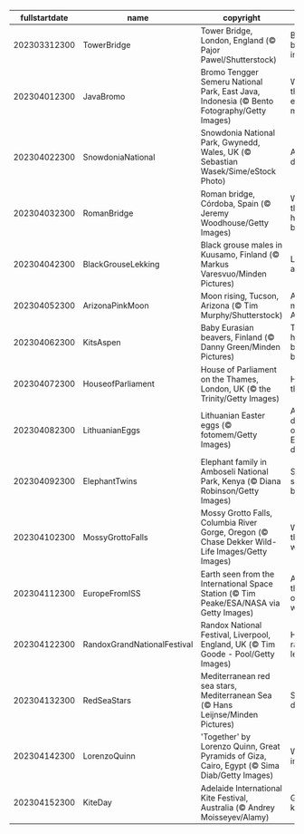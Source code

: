 |fullstartdate|name|copyright|title|image|
|--|--|--|--|--|
202303312300|TowerBridge|Tower Bridge, London, England (© Pajor Pawel/Shutterstock)|Beauty beyond imagination|![](/en-GB/2023/04/202303312300TowerBridge.jpg)|
202304012300|JavaBromo|Bromo Tengger Semeru National Park, East Java, Indonesia (© Bento Fotography/Getty Images)|Where is this ethereal mountain?|![](/en-GB/2023/04/202304012300JavaBromo.jpg)|
202304022300|SnowdoniaNational|Snowdonia National Park, Gwynedd, Wales, UK (© Sebastian Wasek/Sime/eStock Photo)|A hiker’s dream|![](/en-GB/2023/04/202304022300SnowdoniaNational.jpg)|
202304032300|RomanBridge|Roman bridge, Córdoba, Spain (© Jeremy Woodhouse/Getty Images)|Where is this historical bridge?|![](/en-GB/2023/04/202304032300RomanBridge.jpg)|
202304042300|BlackGrouseLekking|Black grouse males in Kuusamo, Finland (© Markus Varesvuo/Minden Pictures)|Let’s have a lek, see?|![](/en-GB/2023/04/202304042300BlackGrouseLekking.jpg)|
202304052300|ArizonaPinkMoon|Moon rising, Tucson, Arizona (© Tim Murphy/Shutterstock)|A pink moon over Arizona|![](/en-GB/2023/04/202304052300ArizonaPinkMoon.jpg)|
202304062300|KitsAspen|Baby Eurasian beavers, Finland (© Danny Green/Minden Pictures)|Two hungry baby beavers|![](/en-GB/2023/04/202304062300KitsAspen.jpg)|
202304072300|HouseofParliament|House of Parliament on the Thames, London, UK (© the Trinity/Getty Images)|History in the making|![](/en-GB/2023/04/202304072300HouseofParliament.jpg)|
202304082300|LithuanianEggs|Lithuanian Easter eggs (© fotomem/Getty Images)|A delightfully ornate Easter display|![](/en-GB/2023/04/202304082300LithuanianEggs.jpg)|
202304092300|ElephantTwins|Elephant family in Amboseli National Park, Kenya (© Diana Robinson/Getty Images)|Strong sibling bonds|![](/en-GB/2023/04/202304092300ElephantTwins.jpg)|
202304102300|MossyGrottoFalls|Mossy Grotto Falls, Columbia River Gorge, Oregon (© Chase Dekker Wild-Life Images/Getty Images)|Where is this hidden waterfall?|![](/en-GB/2023/04/202304102300MossyGrottoFalls.jpg)|
202304112300|EuropeFromISS|Earth seen from the International Space Station (© Tim Peake/ESA/NASA via Getty Images)|A view that’s out of this world|![](/en-GB/2023/04/202304112300EuropeFromISS.jpg)|
202304122300|RandoxGrandNationalFestival|Randox National Festival, Liverpool, England, UK (© Tim Goode - Pool/Getty Images)|Home of racing legends|![](/en-GB/2023/04/202304122300RandoxGrandNationalFestival.jpg)|
202304132300|RedSeaStars|Mediterranean red sea stars, Mediterranean Sea (© Hans Leijnse/Minden Pictures)|Stars in daylight|![](/en-GB/2023/04/202304132300RedSeaStars.jpg)|
202304142300|LorenzoQuinn|'Together' by Lorenzo Quinn, Great Pyramids of Giza, Cairo, Egypt (© Sima Diab/Getty Images)|When art imitates life|![](/en-GB/2023/04/202304142300LorenzoQuinn.jpg)|
202304152300|KiteDay|Adelaide International Kite Festival, Australia (© Andrey Moisseyev/Alamy)|Go fly a kite!|![](/en-GB/2023/04/202304152300KiteDay.jpg)|
